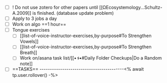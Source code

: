 
* [ ] ! Do not use zotero for other papers until [[ΩEcosystemology...Schultz-A.2009]] is finished. (database update problem)
* [ ] Apply to 3 jobs a day
* [ ] Work on algo ==1 hour==
* [ ] Tongue exercises
  * [ ] [[list-of-voice-instructor-exercises,by-purpose#To Strengthen Vowels]]
  * [ ] [[list-of-voice-instructor-exercises,by-purpose#To Strengthen Breath]]
  * [ ] Work on/asana task list/[[•___ᛃ___•#Daily Folder Checkups|Do a Random note]]
* [ ] ==TASKS== -----------------------------------------<% await tp.user.rollover() -%>